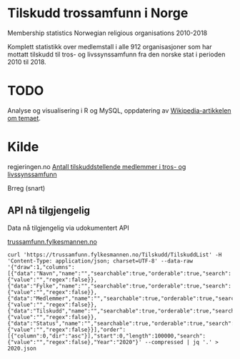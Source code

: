 # Tilskudd trossamfunn i Norge

Membership statistics Norwegian religious organisations 2010-2018

Komplett statistikk over medlemstall i alle 912 organisasjoner som har mottatt tilskudd til tros- og livssynssamfunn fra den norske stat i perioden 2010 til 2018.

# TODO

Analyse og visualisering i R og MySQL, oppdatering av [Wikipedia-artikkelen om temaet](https://no.wikipedia.org/wiki/Tilskudd_til_tros-_og_livssynssamfunn).

# Kilde

regjeringen.no [Antall tilskuddstellende medlemmer i tros- og livssynssamfunn](https://www.regjeringen.no/no/tema/tro-og-livssyn/tros-og-livssynssamfunn/innsiktsartikler/antall-tilskuddsberettigede-medlemmer-i-/id631507/)

Brreg (snart)

## API nå tilgjengelig 

Data nå tilgjengelig via udokumentert API

[trussamfunn.fylkesmannen.no](https://trussamfunn.fylkesmannen.no)

```
curl 'https://trussamfunn.fylkesmannen.no/Tilskudd/TilskuddList' -H 'Content-Type: application/json; charset=UTF-8' --data-raw '{"draw":1,"columns":[{"data":"Navn","name":"","searchable":true,"orderable":true,"search":{"value":"","regex":false}},{"data":"Fylke","name":"","searchable":true,"orderable":true,"search":{"value":"","regex":false}},{"data":"Medlemmer","name":"","searchable":true,"orderable":true,"search":{"value":"","regex":false}},{"data":"Tilskudd","name":"","searchable":true,"orderable":true,"search":{"value":"","regex":false}},{"data":"Status","name":"","searchable":true,"orderable":true,"search":{"value":"","regex":false}}],"order":[{"column":0,"dir":"asc"}],"start":0,"length":100000,"search":{"value":"","regex":false},"Year":"2020"}' --compressed | jq '.' > 2020.json
```
